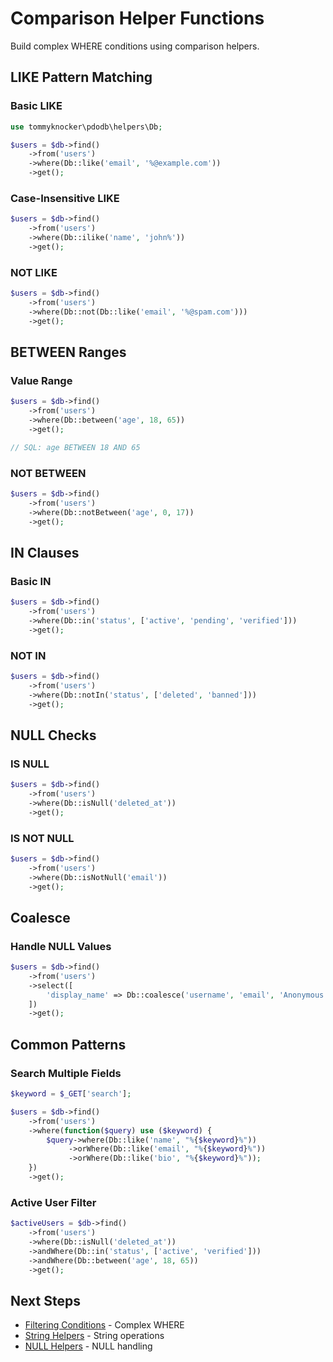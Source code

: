 # Comparison Helper Functions

Build complex WHERE conditions using comparison helpers.

## LIKE Pattern Matching

### Basic LIKE

```php
use tommyknocker\pdodb\helpers\Db;

$users = $db->find()
    ->from('users')
    ->where(Db::like('email', '%@example.com'))
    ->get();
```

### Case-Insensitive LIKE

```php
$users = $db->find()
    ->from('users')
    ->where(Db::ilike('name', 'john%'))
    ->get();
```

### NOT LIKE

```php
$users = $db->find()
    ->from('users')
    ->where(Db::not(Db::like('email', '%@spam.com')))
    ->get();
```

## BETWEEN Ranges

### Value Range

```php
$users = $db->find()
    ->from('users')
    ->where(Db::between('age', 18, 65))
    ->get();

// SQL: age BETWEEN 18 AND 65
```

### NOT BETWEEN

```php
$users = $db->find()
    ->from('users')
    ->where(Db::notBetween('age', 0, 17))
    ->get();
```

## IN Clauses

### Basic IN

```php
$users = $db->find()
    ->from('users')
    ->where(Db::in('status', ['active', 'pending', 'verified']))
    ->get();
```

### NOT IN

```php
$users = $db->find()
    ->from('users')
    ->where(Db::notIn('status', ['deleted', 'banned']))
    ->get();
```

## NULL Checks

### IS NULL

```php
$users = $db->find()
    ->from('users')
    ->where(Db::isNull('deleted_at'))
    ->get();
```

### IS NOT NULL

```php
$users = $db->find()
    ->from('users')
    ->where(Db::isNotNull('email'))
    ->get();
```

## Coalesce

### Handle NULL Values

```php
$users = $db->find()
    ->from('users')
    ->select([
        'display_name' => Db::coalesce('username', 'email', 'Anonymous')
    ])
    ->get();
```

## Common Patterns

### Search Multiple Fields

```php
$keyword = $_GET['search'];

$users = $db->find()
    ->from('users')
    ->where(function($query) use ($keyword) {
        $query->where(Db::like('name', "%{$keyword}%"))
             ->orWhere(Db::like('email', "%{$keyword}%"))
             ->orWhere(Db::like('bio', "%{$keyword}%"));
    })
    ->get();
```

### Active User Filter

```php
$activeUsers = $db->find()
    ->from('users')
    ->where(Db::isNull('deleted_at'))
    ->andWhere(Db::in('status', ['active', 'verified']))
    ->andWhere(Db::between('age', 18, 65))
    ->get();
```

## Next Steps

- [Filtering Conditions](../03-query-builder/filtering-conditions.md) - Complex WHERE
- [String Helpers](string-helpers.md) - String operations
- [NULL Helpers](null-helpers.md) - NULL handling

